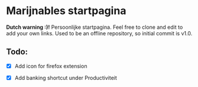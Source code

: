 # Marijnables startpagina
**Dutch warning :)!**
Persoonlijke startpagina. Feel free to clone and edit to add your own links.
Used to be an offline repository, so initial commit is v1.0.
## Todo:
 - [x] Add icon for firefox extension
 - [x] Add banking shortcut under Productiviteit


